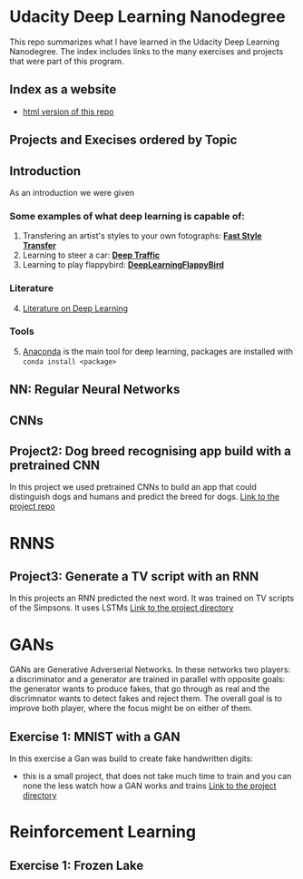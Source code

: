 # Udacity Deep Learning Nanodegree

This repo summarizes what I have learned in the Udacity Deep Learning Nanodegree. The index includes links to the many exercises and projects that were part of this program.

## Index as a website
- [html version of this repo](https://sabinem.github.io/udacity_DL/)

## Projects and Execises ordered by Topic

## Introduction
As an introduction we were given

### Some examples of what deep learning is capable of: 
1. Transfering an artist's styles to your own fotographs: [**Fast Style Transfer**](https://github.com/lengstrom/fast-style-transfer)
2. Learning to steer a car: [**Deep Traffic**](https://selfdrivingcars.mit.edu/deeptraffic/)
3. Learning to play flappybird: [**DeepLearningFlappyBird**](https://github.com/yenchenlin/DeepLearningFlappyBird)

### Literature
4. [Literature on Deep Learning](docs/literature.md)

### Tools
5. [Anaconda](https://www.anaconda.com/download/#macos) is the main tool for deep learning, packages are installed with `conda install <package>`


## NN: Regular Neural Networks

## CNNs

## Project2: Dog breed recognising app build with a pretrained CNN
In this project we used pretrained CNNs to build an app that could distinguish dogs and humans and predict the breed for dogs. 
[Link to the project repo](https://github.com/sabinem/udacity-deeplearning-dog-project)

# RNNS

## Project3: Generate a TV script with an RNN
In this projects an RNN predicted the next word. It was trained on TV scripts of the Simpsons.
It uses LSTMs
[Link to the project directory](RNNs/tv_script_rnn)

# GANs
GANs are Generative Adverserial Networks. In these networks two players: a discriminator and a generator are trained in parallel with opposite goals: the generator wants to produce fakes, that go through as real and the discrimnator wants to detect fakes and reject them. The overall goal is to improve both player, where the focus might be on either of them. 

## Exercise 1: MNIST with a GAN
In this exercise a Gan was build to create fake handwritten digits:
- this is a small project, that does not take much time to train and you can none the less watch how a GAN works and trains
[Link to the project directory](GANs/gan_mnist)

# Reinforcement Learning

## Exercise 1: Frozen Lake



